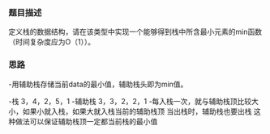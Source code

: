 ### 题目描述

定义栈的数据结构，请在该类型中实现一个能够得到栈中所含最小元素的min函数（时间复杂度应为O（1））。

### 思路

-用辅助栈存储当前data的最小值，辅助栈头即为min值。

-栈  3，4，2，5，1
-辅助栈 3，3，2，2，1
-每入栈一次，就与辅助栈顶比较大小，如果小就入栈，如果大就入栈当前的辅助栈顶 当出栈时，辅助栈也要出栈 这种做法可以保证辅助栈顶一定都当前栈的最小值
